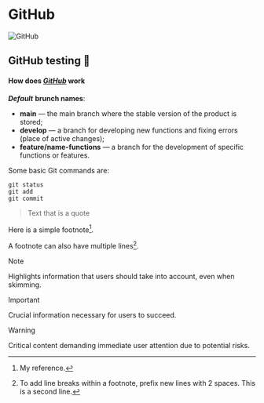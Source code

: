 # GitHub

![GitHub](https://visualmodo.com/wp-content/uploads/2018/04/Using-GitHub-To-Improve-Workflow-3.jpg)

## GitHub testing :rocket:

#### How does ***[GitHub](https://github.com/)*** work

***<strong>Default</strong>*** **brunch names**:

- **main** — the main branch where the stable version of the product is stored;
- **develop** — a branch for developing new functions and fixing errors (place of active changes);
- **feature/name-functions** — a branch for the development of specific functions or features.

Some basic Git commands are:
```
git status
git add
git commit
```

> Text that is a quote

Here is a simple footnote[^1].

A footnote can also have multiple lines[^2].

[^1]: My reference.
[^2]: To add line breaks within a footnote, prefix new lines with 2 spaces.
  This is a second line.

> [!NOTE]
> Highlights information that users should take into account, even when skimming.

> [!IMPORTANT]
> Crucial information necessary for users to succeed.

> [!WARNING]
> Critical content demanding immediate user attention due to potential risks.


